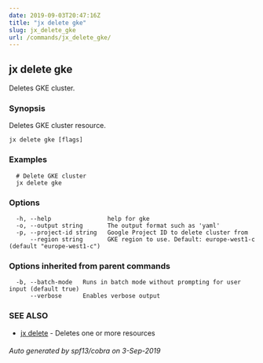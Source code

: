 ```yaml
---
date: 2019-09-03T20:47:16Z
title: "jx delete gke"
slug: jx_delete_gke
url: /commands/jx_delete_gke/
---
```

## jx delete gke

Deletes GKE cluster.

### Synopsis

Deletes GKE cluster resource.

```
jx delete gke [flags]
```

### Examples

```
  # Delete GKE cluster
  jx delete gke
```

### Options

```
  -h, --help                help for gke
  -o, --output string       The output format such as 'yaml'
  -p, --project-id string   Google Project ID to delete cluster from
      --region string       GKE region to use. Default: europe-west1-c (default "europe-west1-c")
```

### Options inherited from parent commands

```
  -b, --batch-mode   Runs in batch mode without prompting for user input (default true)
      --verbose      Enables verbose output
```

### SEE ALSO

* [jx delete](/commands/jx_delete/)	 - Deletes one or more resources

###### Auto generated by spf13/cobra on 3-Sep-2019
